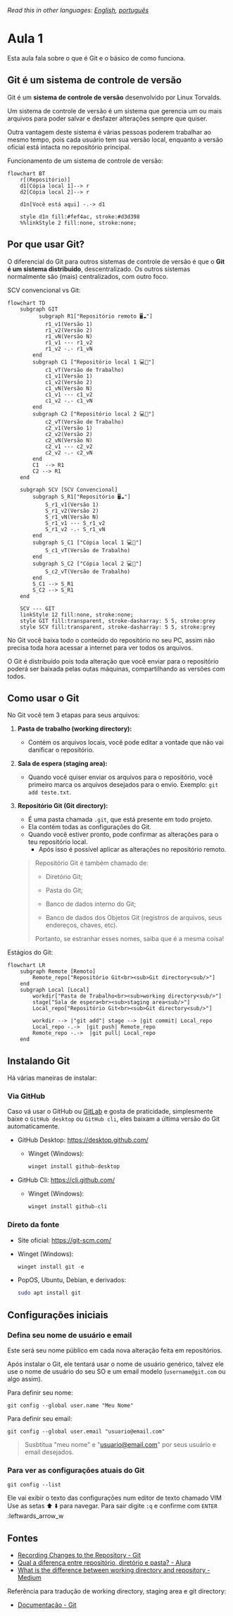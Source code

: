 *Read this in other languages: [English](../../lesson-1.md), [português](lang/pt/lesson-1.pt.md)*

# Aula 1

Esta aula fala sobre o que é Git e o básico de como funciona.

## Git é um sistema de controle de versão

Git é um **sistema de controle de versão** desenvolvido por Linux Torvalds.

Um sistema de controle de versão é um sistema que gerencia um ou mais arquivos para poder salvar e desfazer alterações sempre que quiser.

Outra vantagem deste sistema é várias pessoas poderem trabalhar ao mesmo tempo, pois cada usuário tem sua versão local, enquanto a versão oficial está intacta no repositório principal.

Funcionamento de um sistema de controle de versão:

```mermaid
flowchart BT
    r[(Repositório)]
    d1[Cópia local 1]--> r
    d2[Cópia local 2]--> r

    d1n[Você está aqui] -.-> d1  

    style d1n fill:#fef4ac, stroke:#d3d398
    %%linkStyle 2 fill:none, stroke:none;
```

## Por que usar Git?

O diferencial do Git para outros sistemas de controle de versão é que o **Git é um sistema distribuido**, descentralizado. Os outros sistemas normalmente são (mais) centralizados, com outro foco.

SCV convencional vs Git:

```mermaid
flowchart TD
    subgraph GIT
          subgraph R1["Repositório remoto 🖥️☁️"]
            r1_v1(Versão 1)
            r1_v2(Versão 2)
            r1_vN(Versão N)
            r1_v1 --- r1_v2
            r1_v2 -.- r1_vN
        end
        subgraph C1 ["Repositório local 1 💻🔁"]
            c1_vT(Versão de Trabalho)
            c1_v1(Versão 1)
            c1_v2(Versão 2)
            c1_vN(Versão N)
            c1_v1 --- c1_v2
            c1_v2 -.- c1_vN
        end
        subgraph C2 ["Repositório local 2 💻🔁"]
            c2_vT(Versão de Trabalho)
            c2_v1(Versão 1)
            c2_v2(Versão 2)
            c2_vN(Versão N)
            c2_v1 --- c2_v2
            c2_v2 -.- c2_vN
        end
        C1  --> R1
        C2 --> R1
    end

    subgraph SCV [SCV Convencional]
        subgraph S_R1["Repositório 🖥️☁️"]
            S_r1_v1(Versão 1)
            S_r1_v2(Versão 2)
            S_r1_vN(Versão N)
            S_r1_v1 --- S_r1_v2
            S_r1_v2 -.- S_r1_vN
        end
        subgraph S_C1 ["Cópia local 1 💻🔁"]
            S_c1_vT(Versão de Trabalho)
        end
        subgraph S_C2 ["Cópia local 2 💻🔁"]
            S_c2_vT(Versão de Trabalho)
        end
        S_C1 --> S_R1
        S_C2 --> S_R1
    end

    SCV --- GIT
    linkStyle 12 fill:none, stroke:none;
    style GIT fill:transparent, stroke-dasharray: 5 5, stroke:grey
    style SCV fill:transparent, stroke-dasharray: 5 5, stroke:grey
```

No Git você baixa todo o conteúdo do repositório no seu PC, assim não precisa toda hora acessar a internet para ver todos os arquivos.

O Git é distribuído pois toda alteração que você enviar para o  repositório poderá ser baixada pelas outas máquinas, compartilhando as versões com todos.

## Como usar o Git

No Git você tem 3 etapas para seus arquivos:

1. **Pasta de trabalho (working directory):**
   
   * Contém os arquivos locais, você pode editar a vontade que não vai danificar o repositório.

2. **Sala de espera (staging area):**
   
   * Quando você quiser enviar os arquivos para o repositório, você primeiro marca os arquivos desejados para o envio. Exemplo: `git add teste.txt`.

3. **Repositório Git (Git directory):**
   
   * É uma pasta chamada `.git`, que está presente em todo projeto.
   * Ela contém todas as configurações do Git.
   * Quando você estiver pronto, pode confirmar as alterações para o teu repositório local.
     * Após isso é possível aplicar as alterações no repositório remoto.
   
   > Repositório Git é também chamado de:
   > 
   > * Diretório Git;
   > - Pasta do Git;
   > 
   > - Banco de dados interno do Git;
   > 
   > - Banco de dados dos Objetos Git (registros de arquivos, seus endereços, chaves, etc).
   > 
   > Portanto, se estranhar esses nomes, saiba que é a mesma coisa!

Estágios do Git:

```mermaid
flowchart LR
    subgraph Remote [Remoto]
        Remote_repo["Repositório Git<br><sub>Git directory<sub/>"]
    end
    subgraph Local [Local]
        workdir["Pasta de Trabalho<br><sub>working directory<sub/>"]
        stage["Sala de espera<br><sub>staging area<sub/>"]
        Local_repo["Repositório Git<br><sub>Git directory<sub/>"]

        workdir --> |"git add"| stage --> |git commit| Local_repo
        Local_repo -.->  |git push| Remote_repo
        Remote_repo -.->  |git pull| Local_repo
    end
```

## Instalando Git

Há várias maneiras de instalar:

### Via GitHub

Caso vá usar o GitHub ou [GitLab](https://about.gitlab.com/) e gosta de praticidade, simplesmente baixe o `GitHub desktop` ou `GitHub cli`, eles baixam a última versão do Git automaticamente.

* GitHub Desktop: https://desktop.github.com/
  
  * Winget (Windows):
    
    ```powershell
    winget install github-desktop
    ```

* GitHub Cli: https://cli.github.com/
  
  * Winget (Windows):
    
    ```powershell
    winget install github-cli
    ```

### Direto da fonte

* Site oficial: https://git-scm.com/

* Winget (Windows):
  
  ```powershell
  winget install git -e
  ```

* PopOS, Ubuntu, Debian, e derivados:
  
  ```bash
  sudo apt install git
  ```

## Configurações iniciais

### Defina seu nome de usuário e email

Este será seu nome público em cada nova alteração feita em repositórios.

Após instalar o Git, ele tentará usar o nome de usuário genérico, talvez ele use o nome de usuário do seu SO e um email modelo (`username@git.com` ou algo assim).

Para definir seu nome:

```git
git config --global user.name "Meu Nome"
```

Para definir seu email:

```git
git config --global user.email "usuario@email.com"
```

> Susbtitua "meu nome" e "usuario@email.com" por seus usuário e email desejados.

### Para ver as configurações atuais do Git

```git
git config --list
```

Ele vai exibir o texto das configurações num editor de texto chamado VIM
Use as setas ⬆️ ⬇️ para navegar. Para sair digite `:q` e confirme com `ENTER` :leftwards_arrow_w

## Fontes

- [Recording Changes to the Repository - Git](https://git-scm.com/book/en/v2/Git-Basics-Recording-Changes-to-the-Repository)
- [Qual a diferença entre repositório, diretório e pasta? - Alura](https://cursos.alura.com.br/forum/topico-qual-a-diferenca-entre-repositorio-diretorio-e-pasta-117341)
- [What is the difference between working directory and repository - Medium](https://medium.com/tech-journey-with-anna/git-question-what-is-the-difference-between-the-working-directory-aka-workspace-and-the-eeee15b7e4b3)

Referência para tradução de working directory, staging area e git directory:

- [Documentação - Git](https://git-scm.com/docs/git/pt_BR)
